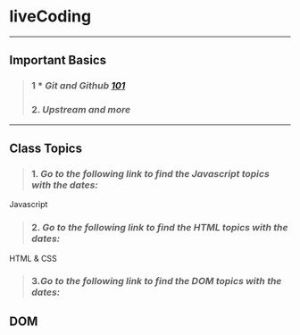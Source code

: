 # liveCoding
---
## Important Basics
>### 1 * *Git and Github [101](https://github.com/hamzadarej/liveCoding/blob/master/Dec/15-12.md)*
>### 2. *Upstream and more*
---
## Class Topics
>### 1. *Go to the following link to find the Javascript topics with the dates:*

Javascript
>### 2. *Go to the following link to find the HTML topics with the dates:*

HTML & CSS
>### 3.*Go to the following link to find the DOM topics with the dates:* 

DOM
---
